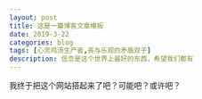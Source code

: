 ```yaml
---
layout: post
title: 这是一篇博客文章模板
date: 2019-3-22
categories: blog
tags: [心灵鸡汤生产者,丧与乐观的矛盾双子]
description: 信念是这个世界上最好的东西，希望我们都有
---
```


我终于把这个网站搭起来了吧？可能吧？或许吧？












